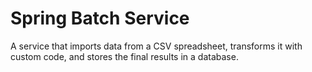 # Spring Batch Service

A service that imports data from a CSV spreadsheet, 
transforms it with custom code, and stores the final 
results in a database.